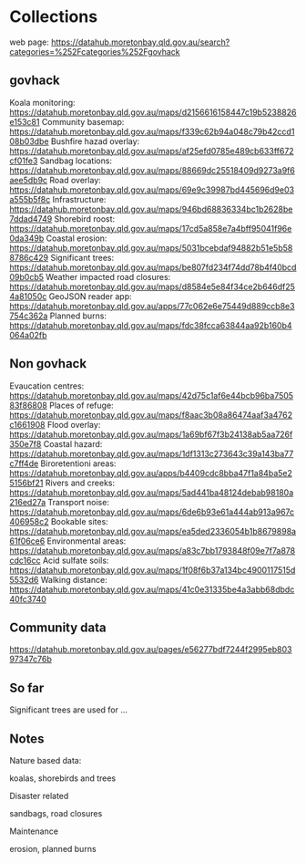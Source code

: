 # Collections

web page: https://datahub.moretonbay.qld.gov.au/search?categories=%252Fcategories%252Fgovhack

## govhack

Koala monitoring: https://datahub.moretonbay.qld.gov.au/maps/d2156616158447c19b5238826e153c81
Community basemap: https://datahub.moretonbay.qld.gov.au/maps/f339c62b94a048c79b42ccd108b03dbe
Bushfire hazad overlay: https://datahub.moretonbay.qld.gov.au/maps/af25efd0785e489cb633ff672cf01fe3
Sandbag locations: https://datahub.moretonbay.qld.gov.au/maps/88669dc25518409d9273a9f6aee5db9c
Road overlay: https://datahub.moretonbay.qld.gov.au/maps/69e9c39987bd445696d9e03a555b5f8c
Infrastructure: https://datahub.moretonbay.qld.gov.au/maps/946bd68836334bc1b2628be7ddad4749
Shorebird roost: https://datahub.moretonbay.qld.gov.au/maps/17cd5a858e7a4bff95041f96e0da349b
Coastal erosion: https://datahub.moretonbay.qld.gov.au/maps/5031bcebdaf94882b51e5b588786c429
Significant trees: https://datahub.moretonbay.qld.gov.au/maps/be807fd234f74dd78b4f40bcd09b0cb5
Weather impacted road closures: https://datahub.moretonbay.qld.gov.au/maps/d8584e5e84f34ce2b646df254a81050c
GeoJSON reader app: https://datahub.moretonbay.qld.gov.au/apps/77c062e6e75449d889ccb8e3754c362a
Planned burns: https://datahub.moretonbay.qld.gov.au/maps/fdc38fcca63844aa92b160b4064a02fb

## Non govhack

Evaucation centres: https://datahub.moretonbay.qld.gov.au/maps/42d75c1af6e44bcb96ba750583f86808
Places of refuge: https://datahub.moretonbay.qld.gov.au/maps/f8aac3b08a86474aaf3a4762c1661908
Flood overlay: https://datahub.moretonbay.qld.gov.au/maps/1a69bf67f3b24138ab5aa726f350e7f8
Coastal hazard: https://datahub.moretonbay.qld.gov.au/maps/1df1313c273643c39a143ba77c7ff4de
Biroretentioni areas: https://datahub.moretonbay.qld.gov.au/apps/b4409cdc8bba47f1a84ba5e25156bf21
Rivers and creeks: https://datahub.moretonbay.qld.gov.au/maps/5ad441ba48124debab98180a216ed27a
Transport noise: https://datahub.moretonbay.qld.gov.au/maps/6de6b93e61a444ab913a967c406958c2
Bookable sites: https://datahub.moretonbay.qld.gov.au/maps/ea5ded2336054b1b8679898a61f06ce6
Environmental areas: https://datahub.moretonbay.qld.gov.au/maps/a83c7bb1793848f09e7f7a878cdc16cc
Acid sulfate soils: https://datahub.moretonbay.qld.gov.au/maps/1f08f6b37a134bc4900117515d5532d6
Walking distance: https://datahub.moretonbay.qld.gov.au/maps/41c0e31335be4a3abb68dbdc40fc3740

## Community data

https://datahub.moretonbay.qld.gov.au/pages/e56277bdf7244f2995eb80397347c76b


## So far

Significant trees are used for ...


## Notes

Nature based data:

koalas, shorebirds and trees

Disaster related

sandbags, road closures

Maintenance

erosion, planned burns

